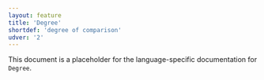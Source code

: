 ```yaml
---
layout: feature
title: 'Degree'
shortdef: 'degree of comparison'
udver: '2'
---
```


This document is a placeholder for the language-specific documentation
for `Degree`.
